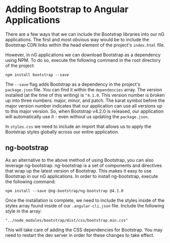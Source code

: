 # Adding Bootstrap to Angular Applications

There are a few ways that we can include the Bootstrap libraries into our nG applications. The first and most obvious way would be to include the Bootstrap CDN links within the head element of the project's `index.html` file.

However, in nG applications we can download Bootstrap as a dependency using NPM. To do so, execute the following command in the root directory of the project:

    npm install bootstrap --save

The `--save` flag adds Bootstrap as a dependency in the project's `package.json` file. You can find it within the `dependencies` array. The version installed (at the time of this writing) is `^4.1.0`. This version number is broken up into three numbers: major, minor, and patch. The karat symbol before the major version number indicates that our application can use all versions up to this major version. So, when Bootstrap v4.2.0 is released, our application will automatically use it - even without us updating the `package.json`.

In `styles.css` we need to include an import that allows us to apply the Bootstrap styles globally across our entire application.


## ng-bootstrap

As an alternative to the above method of using Bootstrap, you can also leverage ng-bootstrap. ng-bootstrap is a set of components and directives that wrap up the latest version of Bootstrap. This makes it easy to use Bootstrap in our nG applications. In order to install ng-bootstrap, execute the following command:

    npm install --save @ng-bootstrap/ng-bootstrap @4.1.0

Once the installation is complete, we need to include the styles inside of the styles array found inside of our `.angular-cli.json` file. Include the following style in the array:

    "../node_modules/bootstrap/dist/css/bootstrap.min.css"

This will take care of adding the CSS dependencies for Bootstrap. You may need to restart the dev server in order for these changes to take effect.